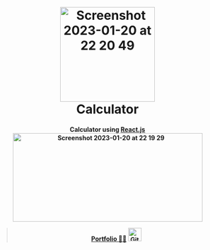 <h1 align="center">
  <br>
  <a href="https://chrsitmas-tree-client-p1mr.vercel.app/"><img width="214" alt="Screenshot 2023-01-20 at 22 20 49" src="https://user-images.githubusercontent.com/84936189/213798357-3d3f0689-032b-4bf3-b3c5-38ba45ad91e9.png"></a>
  <br>
  Calculator
  <br>
</h1>

<h4 align="center">Calculator using <a href="https://uk.reactjs.org/" target="_blank">React.js</a>

<img width="429" height="200" alt="Screenshot 2023-01-20 at 22 19 29" src="https://user-images.githubusercontent.com/84936189/213798173-99dea6b7-107b-4743-bacd-8b0a8211c242.png">

> [Portfolio 👨‍💻](https://yuriy-kulakovskyi.github.io/Portfolio/) <a href="https://github.com/yuriy-kulakovskyi"><img width="30" src="https://camo.githubusercontent.com/eff93eb40f9cb9691cdbedba4158b8acca6e4a33d723234f5135cea107381a05/68747470733a2f2f63646e342e69636f6e66696e6465722e636f6d2f646174612f69636f6e732f69636f6e73696d706c652d6c6f676f74797065732f3531322f6769746875622d3531322e706e67" alt="GitHub logo"></a>
